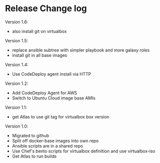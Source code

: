 # Release Change log

Version 1.6:
 - also install git on virtualbox

Version 1.5:
 - replace ansible subtree with simpler playbook and more galaxy roles
 - install git in all base images

Version 1.4:
 - Use CodeDeploy agent install via HTTP

Version 1.2:
 - Add CodeDeploy Agent for AWS
 - Switch to Ubuntu Cloud image base AMIs

Version 1.1:
 - get Atlas to use git tag for virtualbox box version

Version 1.0:
 - Migrated to github
 - Split off docker-base images into own repo
 - Ansible scripts are in a shared repo
 - Use Chef's bento scripts for virtualbox definition and use virtualbox-iso
 - Get Atlas to run builds
